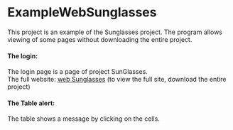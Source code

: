 # ExampleWebSunglasses
This project is an example of the Sunglasses project. The program allows viewing of some pages without downloading the entire project.

<h4>The login:</h4>
The login page is a page of project SunGlasses.<br>
The full website: <a href="https://github.com/Harelazimtas/Web-Sunglasses-Shop">web Sunglasses</a>  (to view the full site, download the entire project)
<br>
<h4>The Table alert:</h4> 
The table shows a message by clicking on the cells.
